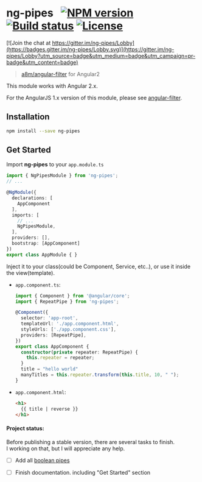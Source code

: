 # ng-pipes &nbsp; [![NPM version][npm-image]][npm-url] [![Build status][travis-image]][travis-url] [![License][license-image]][license-url]

[![Join the chat at https://gitter.im/ng-pipes/Lobby](https://badges.gitter.im/ng-pipes/Lobby.svg)](https://gitter.im/ng-pipes/Lobby?utm_source=badge&utm_medium=badge&utm_campaign=pr-badge&utm_content=badge)
> [a8m/angular-filter](https://github.com/a8m/angular-filter) for Angular2

This module works with Angular 2.x.

For the AngularJS 1.x version of this module, please see [angular-filter](https://github.com/a8m/angular-filter).


Installation
------------

```sh
npm install --save ng-pipes
```

Get Started
------------
Import __ng-pipes__ to your `app.module.ts`
```ts
import { NgPipesModule } from 'ng-pipes';
// ...

@NgModule({
  declarations: [
    AppComponent
  ],
  imports: [
    // ...
    NgPipesModule,
  ],
  providers: [],
  bootstrap: [AppComponent]
})
export class AppModule { }
```

Inject it to your class(could be Component, Service, etc..), or use it inside the view(template).  
- `app.component.ts`:  
  ```ts
  import { Component } from '@angular/core';
  import { RepeatPipe } from 'ng-pipes';

  @Component({
    selector: 'app-root',
    templateUrl: './app.component.html',
    styleUrls: ['./app.component.css'],
    providers: [RepeatPipe],
  })
  export class AppComponent {
    constructor(private repeater: RepeatPipe) {
      this.repeater = repeater;
    }
    title = "hello world"
    manyTitles = this.repeater.transform(this.title, 10, " ");
  }
  ```

- `app.component.html`:  
  ```html
  <h1>
    {{ title | reverse }}
  </h1>
  ```

#### Project status:
Before publishing a stable version, there are several tasks to finish.  
I working on that, but I will appreciate any help.
- [ ] Add all [boolean pipes](https://github.com/a8m/angular-filter/tree/master/src/_filter/boolean)
- [ ] Finish documentation. including "Get Started" section




[npm-image]: https://img.shields.io/npm/v/ng-pipes.svg?style=flat-square
[npm-url]: https://npmjs.org/package/ng-pipes
[travis-image]: https://img.shields.io/travis/a8m/ng-pipes.svg?style=flat-square
[travis-url]: https://travis-ci.org/a8m/ng-pipes
[license-image]: http://img.shields.io/npm/l/ng-pipes.svg?style=flat-square
[license-url]: LICENSE
